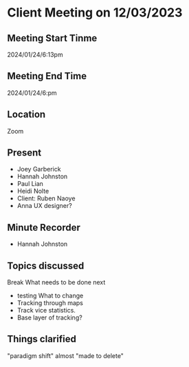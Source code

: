 # Client Meeting on 12/03/2023
## Meeting Start Tinme
2024/01/24/6:13pm
## Meeting End Time
2024/01/24/6:pm
## Location
Zoom
## Present
- Joey Garberick
- Hannah Johnston
- Paul Lian 
- Heidi Nolte 
- Client: Ruben Naoye
- Anna UX designer?
## Minute Recorder
- Hannah Johnston
## Topics discussed
Break
What needs to be done next
- testing 
What to change
- Tracking through maps
- Track vice statistics. 
- Base layer of tracking?
## Things clarified
"paradigm shift"
almost "made to delete"



